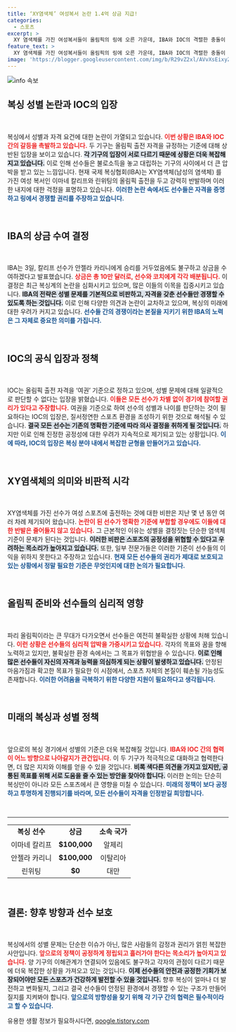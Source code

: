 ```yaml
---
title: ‘XY염색체’ 여성복서 논란 1.4억 상금 지급!
categories:
  - 스포츠
excerpt: >
  XY 염색체를 가진 여성복서들이 올림픽의 링에 오른 가운데, IBA와 IOC의 격렬한 충돌이 전개되고 있다. IBA는 자격 있는 선수들만 경쟁해야 한다고 주장하며 10만 달러 상금을 수여하겠다고 발표했지만, IOC는 ‘여권’ 기준을 근거로 이에 반박하고 있다. 이 갈등은 성별과 스포츠의 공정성에 대한 새로운 이슈를 불러일으키고 있다.
feature_text: >
  XY 염색체를 가진 여성복서들이 올림픽의 링에 오른 가운데, IBA와 IOC의 격렬한 충돌이 전개되고 있다. IBA는 자격 있는 선수들만 경쟁해야 한다고 주장하며 10만 달러 상금을 수여하겠다고 발표했지만, IOC는 ‘여권’ 기준을 근거로 이에 반박하고 있다. 이 갈등은 성별과 스포츠의 공정성에 대한 새로운 이슈를 불러일으키고 있다.
image: 'https://blogger.googleusercontent.com/img/b/R29vZ2xl/AVvXsEixyZcFfHzMRdzZMjFBmAUKJYCLCGyLL1o632UiGVXcaFdKo_bkvkuCioo0uUKlGfBVcT3P84aROyZIXSBEx3Aw5nCQ3pTgDom1WDC4m8eifvWiAmWEEVb4x6G_l8C0QH225ldMjyaFvpxGEBGNO37VmDTDMHGhJPq73UglMfDca1-0aw/s1600/blogspot.png'
---
```


<p><img src="https://blogger.googleusercontent.com/img/b/R29vZ2xl/AVvXsEixyZcFfHzMRdzZMjFBmAUKJYCLCGyLL1o632UiGVXcaFdKo_bkvkuCioo0uUKlGfBVcT3P84aROyZIXSBEx3Aw5nCQ3pTgDom1WDC4m8eifvWiAmWEEVb4x6G_l8C0QH225ldMjyaFvpxGEBGNO37VmDTDMHGhJPq73UglMfDca1-0aw/s1600/blogspot.png" alt="info 속보" /></p>

<h2 data-ke-size="size26">복싱 성별 논란과 IOC의 입장</h2>

<p data-ke-size="size16">&nbsp;</p>

<p>복싱에서 성별과 자격 요건에 대한 논란이 가열되고 있습니다. <b><span style="color: #ee2323;">이번 상황은 IBA와 IOC 간의 갈등을 촉발하고 있습니다.</span></b> 두 기구는 올림픽 출전 자격을 규정하는 기준에 대해 상반된 입장을 보이고 있습니다. <b><span style="background-color: #21538527;">각 기구의 입장이 서로 다르기 때문에 상황은 더욱 복잡해지고 있습니다.</span></b> 이로 인해 선수들은 불로소득을 놓고 대립하는 기구의 사이에서 더 큰 압박을 받고 있는 느낌입니다. 현재 국제 복싱협회(IBA)는 XY염색체(남성의 염색체) 를 가진 여성 복서인 이마네 칼리프와 린위팅의 올림픽 출전을 두고 강력히 반발하며 이러한 내지에 대한 걱정을 표명하고 있습니다. <b><span style="color: #1a5490;">이러한 논란 속에서도 선수들은 자격을 증명하고 링에서 경쟁할 권리를 주장하고 있습니다.</span></b></p>

<p data-ke-size="size16">&nbsp;</p>

<h2 data-ke-size="size26">IBA의 상금 수여 결정</h2>

<p data-ke-size="size16">&nbsp;</p>

<p>IBA는 3일, 칼리프 선수가 안젤라 카리니에게 승리를 거두었음에도 불구하고 상금을 수여하겠다고 발표했습니다. <b><span style="color: #ee2323;">상금은 총 10만 달러로, 선수와 코치에게 각각 배분됩니다.</span></b> 이 결정은 최근 복싱계의 논란을 심화시키고 있으며, 많은 이들의 이목을 집중시키고 있습니다. <b><span style="background-color: #21538527;">IBA의 전략은 성별 문제를 기본적으로 비판하고, 자격을 갖춘 선수들만 경쟁할 수 있도록 하는 것입니다.</span></b> 이로 인해 다양한 의견과 논란이 교차하고 있으며, 복싱의 미래에 대한 우려가 커지고 있습니다. <b><span style="color: #1a5490;">선수들 간의 경쟁이라는 본질을 지키기 위한 IBA의 노력은 그 자체로 중요한 의미를 가집니다.</span></b></p>

<p data-ke-size="size16">&nbsp;</p>

<h2 data-ke-size="size26">IOC의 공식 입장과 정책</h2>

<p data-ke-size="size16">&nbsp;</p>

<p>IOC는 올림픽 출전 자격을 ‘여권’ 기준으로 정하고 있으며, 성별 문제에 대해 일괄적으로 판단할 수 없다는 입장을 밝혔습니다. <b><span style="color: #ee2323;">이들은 모든 선수가 차별 없이 경기에 참여할 권리가 있다고 주장합니다.</span></b> 여권을 기준으로 하여 선수의 성별과 나이를 판단하는 것이 필요하다는 IOC의 입장은, 질서정연한 스포츠 환경을 조성하기 위한 것으로 해석될 수 있습니다. <b><span style="background-color: #21538527;">결국 모든 선수는 기존의 명확한 기준에 따라 의사 결정을 취하게 될 것입니다.</span></b> 하지만 이로 인해 진정한 공정성에 대한 우려가 지속적으로 제기되고 있는 상황입니다. <b><span style="color: #1a5490;">이에 따라, IOC의 입장은 복싱 분야 내에서 복잡한 균형을 만들어가고 있습니다.</span></b></p>

<p data-ke-size="size16">&nbsp;</p>

<h2 data-ke-size="size26">XY염색체의 의미와 비판적 시각</h2>

<p data-ke-size="size16">&nbsp;</p>

<p>XY염색체를 가진 선수가 여성 스포츠에 출전하는 것에 대한 비판은 지난 몇 년 동안 여러 차례 제기되어 왔습니다. <b><span style="color: #ee2323;">논란이 된 선수가 명확한 기준에 부합할 경우에도 이들에 대한 반발은 줄어들지 않고 있습니다.</span></b> 그 근본적인 이유는 성별을 결정짓는 단순한 염색체 기준이 문제가 된다는 것입니다. <b><span style="background-color: #21538527;">이러한 비판은 스포츠의 공정성을 위협할 수 있다고 우려하는 목소리가 높아지고 있습니다.</span></b> 또한, 일부 전문가들은 이러한 기준이 선수들의 이익을 위하지 못한다고 주장하고 있습니다. <b><span style="color: #1a5490;">현재 모든 선수들의 권리가 제대로 보호되고 있는 상황에서 정말 필요한 기준은 무엇인지에 대한 논의가 필요합니다.</span></b></p>

<p data-ke-size="size16">&nbsp;</p>

<h2 data-ke-size="size26">올림픽 준비와 선수들의 심리적 영향</h2>

<p data-ke-size="size16">&nbsp;</p>

<p>파리 올림픽이라는 큰 무대가 다가오면서 선수들은 여전히 불확실한 상황에 처해 있습니다. <b><span style="color: #ee2323;">이런 상황은 선수들의 심리적 압박을 가중시키고 있습니다.</span></b> 각자의 목표와 꿈을 향해 노력하고 있지만, 불확실한 환경 속에서는 그 목표가 위협받을 수 있습니다. <b><span style="background-color: #21538527;">이로 인해 많은 선수들이 자신의 자격과 능력을 의심하게 되는 상황이 발생하고 있습니다.</span></b> 안정된 마음가짐과 확고한 목표가 필요한 이 시점에서, 스포츠 자체의 본질이 훼손될 가능성도 존재합니다. <b><span style="color: #1a5490;">이러한 어려움을 극복하기 위한 다양한 지원이 필요하다고 생각됩니다.</span></b></p>

<p data-ke-size="size16">&nbsp;</p>

<h2 data-ke-size="size26">미래의 복싱과 성별 정책</h2>

<p data-ke-size="size16">&nbsp;</p>

<p>앞으로의 복싱 경기에서 성별의 기준은 더욱 복잡해질 것입니다. <b><span style="color: #ee2323;">IBA와 IOC 간의 협력이 어느 방향으로 나아갈지가 관건입니다.</span></b> 이 두 기구가 적극적으로 대화하고 협력한다면, 더 많은 지지와 이해를 얻을 수 있을 것입니다. <b><span style="background-color: #21538527;">비록 색다른 의견을 가지고 있지만, 공통된 목표를 위해 서로 도움을 줄 수 있는 방안을 찾아야 합니다.</span></b> 이러한 논의는 단순히 복싱만이 아니라 모든 스포츠에서 큰 영향을 미칠 수 있습니다. <b><span style="color: #1a5490;">미래의 정책이 보다 공정하고 투명하게 진행되기를 바라며, 모든 선수들이 자격을 인정받길 희망합니다.</span></b></p>

<p data-ke-size="size16">&nbsp;</p>

<hr />

<table style="width: 100%; empty-cells: show; border-collapse: collapse;">
<tbody>
<tr>
<td style="text-align: center; height: 17px;"><b>복싱 선수</b></td>
<td style="text-align: center; height: 17px;"><b>상금</b></td>
<td style="text-align: center; height: 17px;"><b>소속 국가</b></td>
</tr>
<tr>
<td style="text-align: center; height: 17px;">이마네 칼리프</td>
<td style="text-align: center; height: 17px;"><b>$100,000</b></td>
<td style="text-align: center; height: 17px;">알제리</td>
</tr>
<tr>
<td style="text-align: center; height: 17px;">안젤라 카리니</td>
<td style="text-align: center; height: 17px;"><b>$100,000</b></td>
<td style="text-align: center; height: 17px;">이탈리아</td>
</tr>
<tr>
<td style="text-align: center; height: 17px;">린위팅</td>
<td style="text-align: center; height: 17px;"><b>$0</b></td>
<td style="text-align: center; height: 17px;">대만</td>
</tr>
</tbody>
</table> 

<p data-ke-size="size16">&nbsp;</p>

<h2 data-ke-size="size26">결론: 향후 방향과 선수 보호</h2>

<p data-ke-size="size16">&nbsp;</p>

<p>복싱에서의 성별 문제는 단순한 이슈가 아닌, 많은 사람들의 감정과 권리가 얽힌 복잡한 사안입니다. <b><span style="color: #ee2323;">앞으로의 정책이 공정하게 정립되고 흘러가야 한다는 목소리가 높아지고 있습니다.</span></b> 양 기구의 이해관계가 연결되어 있음에도 불구하고 각자의 관점이 다르기 때문에 더욱 복잡한 상황을 가져오고 있는 것입니다. <b><span style="background-color: #21538527;">이제 선수들의 안전과 공정한 기회가 보장되어야만 모든 스포츠가 건강하게 발전할 수 있을 것입니다.</span></b> 향후 복싱이 얼마나 더 발전하고 변화될지, 그리고 결국 선수들이 안정된 환경에서 경쟁할 수 있는 구조가 만들어질지를 지켜봐야 합니다. <b><span style="color: #1a5490;">앞으로의 방향성을 찾기 위해 각 기구 간의 협력은 필수적이라고 할 수 있습니다.</span></b></p>
유용한 생활 정보가 필요하시다면, <a href="https://qoogle.tistory.com" rel="dofollow">qoogle.tistory.com</a>


